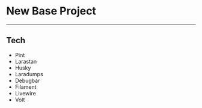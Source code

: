 # New Base Project
---
## Tech
- Pint
- Larastan
- Husky
- Laradumps
- Debugbar
- Filament
- Livewire
- Volt

